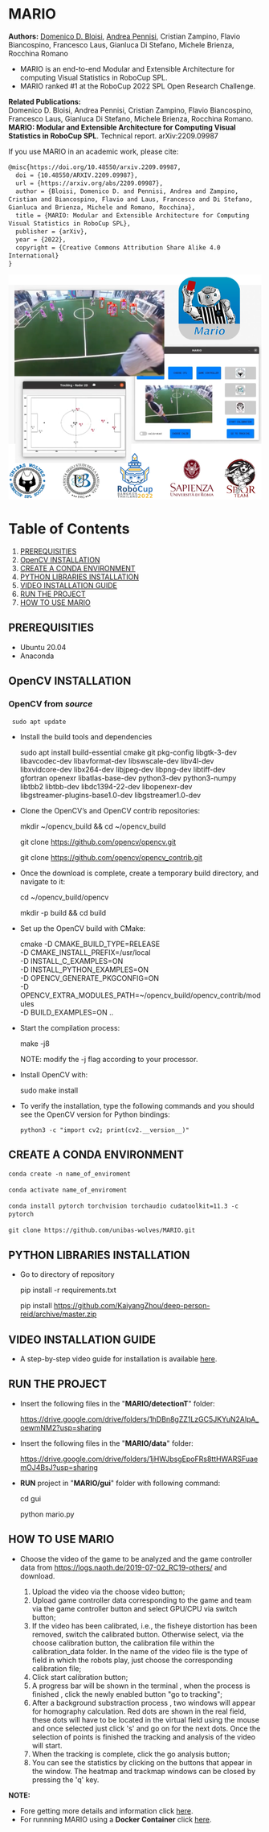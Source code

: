 # MARIO

**Authors:** [Domenico D. Bloisi](https://web.unibas.it/bloisi/), [Andrea Pennisi](https://www.andreapennisi.com/), Cristian Zampino, Flavio Biancospino, Francesco Laus, Gianluca Di Stefano, Michele Brienza, Rocchina Romano

* MARIO is an end-to-end Modular and Extensible Architecture for computing Visual Statistics in RoboCup SPL. 
* MARIO ranked #1 at the RoboCup 2022 SPL Open Research Challenge.

**Related Publications:**  
Domenico D. Bloisi, Andrea Pennisi, Cristian Zampino, Flavio Biancospino, Francesco Laus, Gianluca Di Stefano, Michele Brienza, Rocchina Romano.
**MARIO: Modular and Extensible Architecture for Computing Visual Statistics in RoboCup SPL**. Technical report. arXiv:2209.09987


If you use MARIO in an academic work, please cite:

    @misc{https://doi.org/10.48550/arxiv.2209.09987,
      doi = {10.48550/ARXIV.2209.09987},
      url = {https://arxiv.org/abs/2209.09987},
      author = {Bloisi, Domenico D. and Pennisi, Andrea and Zampino, Cristian and Biancospino, Flavio and Laus, Francesco and Di Stefano, Gianluca and Brienza, Michele and Romano, Rocchina},
      title = {MARIO: Modular and Extensible Architecture for Computing Visual Statistics in RoboCup SPL},
      publisher = {arXiv},
      year = {2022},
      copyright = {Creative Commons Attribution Share Alike 4.0 International}
    }




[![MARIO GUI](mario.png)](https://www.youtube.com/watch?v=eutyWaQ4-oU)

# Table of Contents
1. [PREREQUISITIES](#prerequisities)
2. [OpenCV INSTALLATION](#opencv-installation)
3. [CREATE A CONDA ENVIRONMENT](#create-a-conda-environment)
4. [PYTHON LIBRARIES INSTALLATION](#python-libraries-installation)
5. [VIDEO INSTALLATION GUIDE](#video-installation-guide)
6. [RUN THE PROJECT](#run-the-project)
7. [HOW TO USE MARIO](#how-to-use-mario)


## PREREQUISITIES

- Ubuntu 20.04
- Anaconda


## OpenCV INSTALLATION

### OpenCV from  ***source*** 

     sudo apt update

- Install the build tools and dependencies

     sudo apt install build-essential cmake git pkg-config libgtk-3-dev \
    libavcodec-dev libavformat-dev libswscale-dev libv4l-dev \
    libxvidcore-dev libx264-dev libjpeg-dev libpng-dev libtiff-dev \
    gfortran openexr libatlas-base-dev python3-dev python3-numpy \
    libtbb2 libtbb-dev libdc1394-22-dev libopenexr-dev \
    libgstreamer-plugins-base1.0-dev libgstreamer1.0-dev

- Clone the OpenCV’s and OpenCV contrib repositories:

     mkdir ~/opencv_build && cd ~/opencv_build

     git clone https://github.com/opencv/opencv.git

     git clone https://github.com/opencv/opencv_contrib.git

- Once the download is complete, create a temporary build directory, and navigate to it:

     cd ~/opencv_build/opencv

     mkdir -p build && cd build

- Set up the OpenCV build with CMake:

     cmake -D CMAKE_BUILD_TYPE=RELEASE \
    -D CMAKE_INSTALL_PREFIX=/usr/local \
    -D INSTALL_C_EXAMPLES=ON \
    -D INSTALL_PYTHON_EXAMPLES=ON \
    -D OPENCV_GENERATE_PKGCONFIG=ON \
    -D OPENCV_EXTRA_MODULES_PATH=~/opencv_build/opencv_contrib/modules \
    -D BUILD_EXAMPLES=ON ..

- Start the compilation process:

     make -j8

  NOTE: modify the -j flag according to your processor. 

- Install OpenCV with: 
  
     sudo make install

- To verify the installation, type the following commands and you should see the OpenCV version for Python bindings:

      python3 -c "import cv2; print(cv2.__version__)"

## CREATE A CONDA ENVIRONMENT

    conda create -n name_of_enviroment
    
    conda activate name_of_enviroment
    
    conda install pytorch torchvision torchaudio cudatoolkit=11.3 -c pytorch
    
    git clone https://github.com/unibas-wolves/MARIO.git
 
     

## PYTHON LIBRARIES INSTALLATION 

 - Go to directory of repository 
 
     pip install -r requirements.txt
     
     pip install https://github.com/KaiyangZhou/deep-person-reid/archive/master.zip
     
## VIDEO INSTALLATION GUIDE

- A step-by-step video guide for installation is available [here](https://youtu.be/lDkgrNkeUhA).
     
## RUN THE PROJECT

- Insert the following files in the "**MARIO/detectionT**" folder:
  
  https://drive.google.com/drive/folders/1hDBn8gZZ1LzGC5JKYuN2AIpA_oewmNM2?usp=sharing

- Insert the following files in the "**MARIO/data**" folder: 

  https://drive.google.com/drive/folders/1jHWJbsgEpoFRs8ttHWARSFuaemOJ4BsJ?usp=sharing


- **RUN** project in "**MARIO/gui**" folder with following command:

     cd gui 
     
     python mario.py
     
## HOW TO USE MARIO 

- Choose the video of the game to be analyzed and the game controller data from https://logs.naoth.de/2019-07-02_RC19-others/ and download.

	1) Upload the video via the choose video button;
	2) Upload game controller data corresponding to the game and team via the game controller button and select GPU/CPU via switch button;
	3) If the video has been calibrated, i.e., the fisheye distortion has been removed, switch the calibrated button. Otherwise select, via the choose 		     calibration button, the calibration file within the calibration_data folder. In the name of the video file is the type of field in 	     which the robots play, just choose the corresponding calibration file;
	4) Click start calibration button;
	5) A progress bar will be shown in the terminal , when the process is finished , click the newly enabled button "go to tracking";
	6) After a background substraction process , two windows will appear for homography calculation. Red dots are shown in the real field, these dots 		will have to be located in the virtual field using the mouse and once selected just click 's' and go on for the next dots. Once the selection 	            of points is finished the tracking and analysis of the video will start.
	7) When the tracking is complete, click the go analysis button;
	8) You can see the statistics by clicking on the buttons that appear in the window. The heatmap and trackmap windows can be closed by pressing 	          the 'q' key.

**NOTE:** 

- Fore getting more details and information click [here](https://sites.google.com/unibas.it/wolves/robocup/robocup-2022/mario).
- For runnning MARIO using a **Docker Container** click [here](https://github.com/unibas-wolves/MARIO/tree/mario-docker).
	
